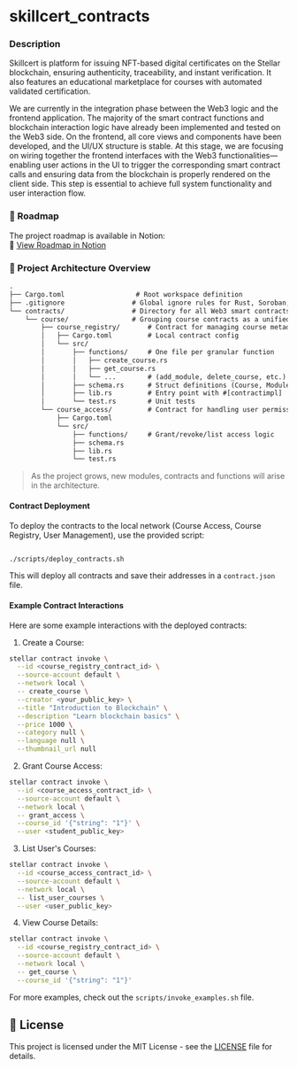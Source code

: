 # skillcert_contracts

### Description

Skillcert is platform for issuing NFT-based digital certificates on the Stellar blockchain, ensuring authenticity, traceability, and instant verification. It also features an educational marketplace for courses with automated validated certification.

We are currently in the integration phase between the Web3 logic and the frontend application. The majority of the smart contract functions and blockchain interaction logic have already been implemented and tested on the Web3 side. On the frontend, all core views and components have been developed, and the UI/UX structure is stable. At this stage, we are focusing on wiring together the frontend interfaces with the Web3 functionalities—enabling user actions in the UI to trigger the corresponding smart contract calls and ensuring data from the blockchain is properly rendered on the client side. This step is essential to achieve full system functionality and user interaction flow.

### 📌 Roadmap

The project roadmap is available in Notion:  
🔗 [View Roadmap in Notion](https://www.notion.so/Skillcert-240bfdf2613c805898c9c91f0990600e)


### 📁 Project Architecture Overview

```txt
.
├── Cargo.toml                  # Root workspace definition
├── .gitignore                 # Global ignore rules for Rust, Soroban, IDEs
└── contracts/                 # Directory for all Web3 smart contracts
    └── course/                # Grouping course contracts as a unified module (organization)
        ├── course_registry/       # Contract for managing course metadata
        │   ├── Cargo.toml         # Local contract config
        │   └── src/
        │       ├── functions/     # One file per granular function
        │       │   ├── create_course.rs
        │       │   ├── get_course.rs
        │       │   └── ...        # (add_module, delete_course, etc.)
        │       ├── schema.rs      # Struct definitions (Course, Module, etc.)
        │       ├── lib.rs         # Entry point with #[contractimpl]
        │       └── test.rs        # Unit tests
        └── course_access/         # Contract for handling user permissions
            ├── Cargo.toml
            └── src/
                ├── functions/     # Grant/revoke/list access logic
                ├── schema.rs
                ├── lib.rs
                └── test.rs
```
> As the project grows, new modules, contracts and functions will arise in the architecture.


#### Contract Deployment

To deploy the contracts to the local network (Course Access, Course Registry, User Management), use the provided script:


```bash

./scripts/deploy_contracts.sh
```

This will deploy all contracts and save their addresses in a `contract.json` file.

#### Example Contract Interactions

Here are some example interactions with the deployed contracts:

1. Create a Course:
```bash
stellar contract invoke \
  --id <course_registry_contract_id> \
  --source-account default \
  --network local \
  -- create_course \
  --creator <your_public_key> \
  --title "Introduction to Blockchain" \
  --description "Learn blockchain basics" \
  --price 1000 \
  --category null \
  --language null \
  --thumbnail_url null
```

2. Grant Course Access:
```bash
stellar contract invoke \
  --id <course_access_contract_id> \
  --source-account default \
  --network local \
  -- grant_access \
  --course_id '{"string": "1"}' \
  --user <student_public_key>
```

3. List User's Courses:
```bash
stellar contract invoke \
  --id <course_access_contract_id> \
  --source-account default \
  --network local \
  -- list_user_courses \
  --user <user_public_key>
```

4. View Course Details:
```bash
stellar contract invoke \
  --id <course_registry_contract_id> \
  --source-account default \
  --network local \
  -- get_course \
  --course_id '{"string": "1"}'
```

For more examples, check out the `scripts/invoke_examples.sh` file.

## 📄 License

This project is licensed under the MIT License - see the [LICENSE](LICENSE) file for details.
